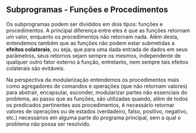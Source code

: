 <div class="normal">

## Subprogramas - Funções e Procedimentos

Os subprogramas podem ser divididos em dois tipos: funções e procedimentos. A principal diferença entre eles é que as funções retornam um valor, enquanto os procedimentos não retornam nada. Além desta, entendemos também que as funções não podem estar submetidas a **efeitos colaterais**, ou seja, que para uma dada entrada de dados em seus parâmetros, seus retornos sejam sempre os mesmos, independente de qualquer outro fator externo à função, entretanto, nem sempre tais efeitos colaterais são evitáveis.

Na perspectiva da modularização entendemos os procedimentos mais como agregadores de comandos e operações (que não retornam valores) para abstrair, encapsular, esconder, modularizar partes não essenciais do problema, ao passo que as funções, são utilizadas quando, além de todos os predicados pertinentes aos procedimentos, é necessário retornar valores de operações ou de estados (verdadeiro, falso, positivo, negativo, etc.) necessários em alguma parte do programa principal, sem a qual o problema não possa ser resolvido.

</div>
